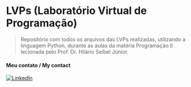 # LVPs (Laboratório Virtual de Programação)
> Repositório com todos os arquivos das LVPs realizadas, utilizando a linguagem Python, durante as aulas da matéria Programação II lecionada pelo Prof. Dr. Hilário Seibel Júnior.

#### Meu contato / My contact
[![LinkedIn](https://img.shields.io/badge/linkedin-blue?style=for-the-badge&logo=linkedin)](https://www.linkedin.com/in/gustavo-saraiva-222386235/)
